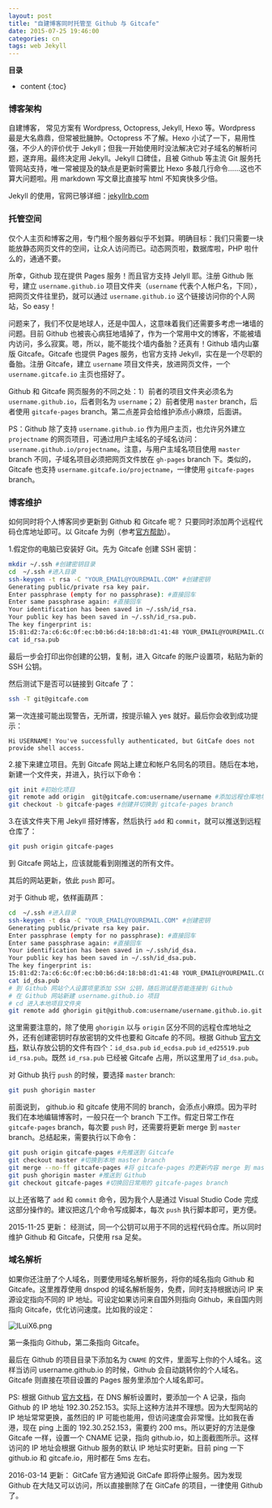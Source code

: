 ```yaml
---
layout: post
title: "自建博客同时托管至 Github 与 Gitcafe"
date: 2015-07-25 19:46:00
categories: cn
tags: web Jekyll
---
```


__目录__

* content
{:toc}


### 博客架构

自建博客， 常见方案有 Wordpress, Octopress, Jekyll, Hexo 等。Wordpress 最是大名鼎鼎，但常被批臃肿。Octopress 不了解。Hexo 小试了一下，易用性强，不少人的评价优于 Jekyll；但我一开始使用时没法解决它对子域名的解析问题，遂弃用。最终决定用 Jekyll。Jekyll 口碑佳，且被 Github 等主流 Git 服务托管网站支持，唯一常被提及的缺点是更新时需要比 Hexo 多敲几行命令……这也不算大问题啦。用 markdown 写文章比直接写 html 不知爽快多少倍。

Jekyll 的使用，官网已够详细：[jekyllrb.com](http://jekyllrb.com/)

### 托管空间

仅个人主页和博客之用，专门租个服务器似乎不划算。明确目标：我们只需要一块能放静态网页文件的空间，让众人访问而已。动态网页啦，数据库啦，PHP 啦什么的，通通不要。

所幸，Github 现在提供 Pages 服务！而且官方支持 Jelyll 耶。注册 Github 账号，建立 `username.github.io` 项目文件夹（`username` 代表个人帐户名，下同），把网页文件往里扔，就可以通过 `username.github.io` 这个链接访问你的个人网站，So easy！

问题来了，我们不仅是地球人，还是中国人，这意味着我们还需要多考虑一堵墙的问题。目前 Github 也被丧心病狂地墙掉了，作为一个常用中文的博客，不能被墙内访问，多么寂寞。嗯，所以，能不能找个墙内备胎？还真有！Github 墙内山寨版 Gitcafe。Gitcafe 也提供 Pages 服务，也官方支持 Jekyll，实在是一个尽职的备胎。注册 Gitcafe，建立 `username` 项目文件夹，放进网页文件，一个 `username.gitcafe.io` 主页也搭好了。

Github 和 Gitcafe 网页服务的不同之处：1）前者的项目文件夹必须名为 `username.github.io`，后者则名为 `username`；2）前者使用 `master` branch，后者使用 `gitcafe-pages` branch。第二点差异会给维护添点小麻烦，后面讲。

PS：Github 除了支持 `username.github.io` 作为用户主页，也允许另外建立 `projectname` 的网页项目，可通过用户主域名的子域名访问：`username.github.io/projectname`。注意，与用户主域名项目使用 `master` branch 不同，子域名项目必须把网页文件放在 `gh-pages` branch 下。类似的， Gitcafe 也支持 `username.gitcafe.io/projectname`，一律使用 `gitcafe-pages` branch。

### 博客维护

如何同时将个人博客同步更新到 Github 和 Gitcafe 呢？ 只要同时添加两个远程代码仓库地址即可。以 Gitcafe 为例（参考[官方帮助](https://help.gitcafe.com/manuals/help/ssh-key)）。

1.假定你的电脑已安装好 Git。先为 Gitcafe 创建 SSH 密钥：

```bash
mkdir ~/.ssh #创建密钥目录
cd  ~/.ssh #进入目录
ssh-keygen -t rsa -C "YOUR_EMAIL@YOUREMAIL.COM" #创建密钥
Generating public/private rsa key pair.
Enter passphrase (empty for no passphrase): #直接回车
Enter same passphrase again: #直接回车
Your identification has been saved in ~/.ssh/id_rsa.
Your public key has been saved in ~/.ssh/id_rsa.pub.
The key fingerprint is:
15:81:d2:7a:c6:6c:0f:ec:b0:b6:d4:18:b8:d1:41:48 YOUR_EMAIL@YOUREMAIL.COM
cat id_rsa.pub
```
	
最后一步会打印出你创建的公钥，复制，进入 Gitcafe 的账户设置项，粘贴为新的 SSH 公钥。

然后测试下是否可以链接到 Gitcafe 了：

```bash
ssh -T git@gitcafe.com
```

第一次连接可能出现警告，无所谓，按提示输入 yes 就好。最后你会收到成功提示：

    Hi USERNAME! You've successfully authenticated, but GitCafe does not provide shell access.

2.接下来建立项目。先到 Gitcafe 网站上建立和帐户名同名的项目。随后在本地，新建一个文件夹，并进入，执行以下命令：

```bash
git init #初始化项目
git remote add origin  git@gitcafe.com:username/username #添加远程仓库地址，origin 这个名字可自定义，指代后面的远程仓库
git checkout -b gitcafe-pages #创建并切换到 gitcafe-pages branch
```
	
3.在该文件夹下用 Jekyll 搭好博客，然后执行 `add` 和 `commit`，就可以推送到远程仓库了：

```bash	
git push origin gitcafe-pages
```

到 Gitcafe 网站上，应该就能看到刚推送的所有文件。

其后的网站更新，依此 `push` 即可。

对于 Github 呢，依样画葫芦：

```bash	
cd  ~/.ssh #进入目录
ssh-keygen -t dsa -C "YOUR_EMAIL@YOUREMAIL.COM" #创建密钥
Generating public/private rsa key pair.
Enter passphrase (empty for no passphrase): #直接回车
Enter same passphrase again: #直接回车
Your identification has been saved in ~/.ssh/id_dsa.
Your public key has been saved in ~/.ssh/id_dsa.pub.
The key fingerprint is:
15:81:d2:7a:c6:6c:0f:ec:b0:b6:d4:18:b8:d1:41:48 YOUR_EMAIL@YOUREMAIL.COM
cat id_dsa.pub
# 到 Github 网站个人设置项里添加 SSH 公钥，随后测试是否能连接到 Github
# 在 Github 网站新建 username.github.io 项目
# cd 进入本地项目文件夹
git remote add ghorigin git@github.com:username/username.github.io.git #添加远程仓库地址，ghorigin 指代 Github 远程仓库，区别于 Gitcafe 仓库的 origin
```
	
这里需要注意的，除了使用 `ghorigin` 以与 `origin` 区分不同的远程仓库地址之外，还有创建密钥时存放密钥的文件也要和 Gitcafe 的不同。根据 Github [官方文档](https://help.github.com/articles/generating-ssh-keys/)，默认存放公钥的文件有四个：`id_dsa.pub` `id_ecdsa.pub` `id_ed25519.pub` `id_rsa.pub`。既然 `id_rsa.pub` 已经被 Gitcafe 占用，所以这里用了`id_dsa.pub`。

对 Github 执行 `push` 的时候，要选择 `master` branch:

```bash
git push ghorigin master
```

前面说到， github.io 和 gitcafe 使用不同的 branch，会添点小麻烦。因为平时我们在本地编辑博客时，一般只在一个 branch 下工作。假定日常工作在 `gitcafe-pages` branch，每次要 `push` 时，还需要将更新 merge 到 `master` branch。总结起来，需要执行以下命令： 
	
```bash
git push origin gitcafe-pages #先推送到 Gitcafe
git checkout master #切换到本地 master branch
git merge --no-ff gitcafe-pages #将 gitcafe-pages 的更新内容 merge 到 master branch 
git push ghorigin master #推送到 Github
git checkout gitcafe-pages #切换回日常用的 gitcafe-pages branch
```
	
以上还省略了 `add` 和 `commit` 命令，因为我个人是通过 Visual Studio Code 完成这部分操作的。建议把这几个命令写成脚本，每次 `push` 执行脚本即可，更方便。

2015-11-25 更新： 经测试，同一个公钥可以用于不同的远程代码仓库。所以同时维护 Github 和 Gitcafe，只使用 rsa 足矣。

### 域名解析

如果你还注册了个人域名，则要使用域名解析服务，将你的域名指向 Github 和 Gitcafe。这里推荐使用 dnspod 的域名解析服务，免费，同时支持根据访问 IP
来源设定指向不同的 IP 地址。可设定如果访问来自国外则指向 Github，来自国内则指向 Gitcafe，优化访问速度。比如我的设定：

![lLuiX6.png](https://s2.ax1x.com/2020/01/14/lLuiX6.png)
<!-- ![dnspod](/images/dnspod.png) -->

第一条指向 Github，第二条指向 Gitcafe。 

最后在 Github 的项目目录下添加名为 `CNAME` 的文件，里面写上你的个人域名。这样当访问 username.github.io 的时候，Github 会自动跳转你的个人域名。Gitcafe 则直接在项目设置的 Pages 服务里添加个人域名即可。

PS: 根据 Github [官方文档](https://help.github.com/articles/tips-for-configuring-an-a-record-with-your-dns-provider/)，在 DNS 解析设置时，要添加一个 A 记录，指向 Github 的 IP 地址 192.30.252.153。实际上这种方法并不理想。因为大型网站的 IP 地址常常更换，虽然旧的 IP 可能也能用，但访问速度会非常慢。比如我在香港，现在 ping 上面的	192.30.252.153，需要约 200 ms。所以更好的方法是像 Gitcafe 一样，设置一个 CNAME 记录，指向 github.io，如上面截图所示。这样访问的 IP 地址会根据 Github 服务的默认 IP 地址实时更新。目前 ping 一下 github.io 和 gitcafe.io，用时都在 5ms 左右。

2016-03-14 更新： GitCafe 官方通知说 GitCafe 即将停止服务。因为发现 Github 在大陆又可以访问，所以直接删除了在 GitCafe 的项目，一律使用 Github 了。 